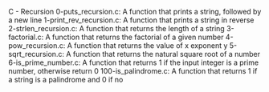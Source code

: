 C - Recursion
0-puts_recursion.c: A function that prints a string, followed by a new line
1-print_rev_recursion.c: A function that prints a string in reverse
2-strlen_recursion.c: A function that returns the length of a string
3-factorial.c: A function that returns the factorial of a given number
4-pow_recursion.c: A function that returns the value of x exponent y
5-sqrt_recursion.c: A function that returns the natural square root of a number
6-is_prime_number.c: A function that returns 1 if the input integer is a prime number, otherwise return 0
100-is_palindrome.c: A function that returns 1 if a string is a palindrome and 0 if no
